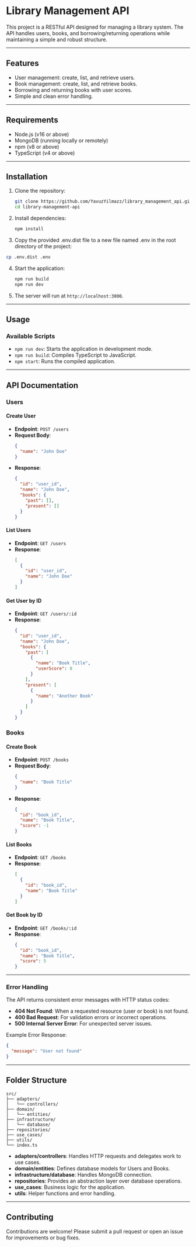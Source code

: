 
# Library Management API

This project is a RESTful API designed for managing a library system. The API handles users, books, and borrowing/returning operations while maintaining a simple and robust structure.

---

## **Features**

- User management: create, list, and retrieve users.
- Book management: create, list, and retrieve books.
- Borrowing and returning books with user scores.
- Simple and clean error handling.

---

## **Requirements**

- Node.js (v16 or above)
- MongoDB (running locally or remotely)
- npm (v8 or above)
- TypeScript (v4 or above)

---

## **Installation**

1. Clone the repository:
   ```bash
   git clone https://github.com/YavuzYilmazz/library_management_api.git
   cd library-management-api
   ```

2. Install dependencies:
   ```bash
   npm install
   ```

3. Copy the provided .env.dist file to a new file named .env in the root directory of the project:

```bash
cp .env.dist .env
```


4. Start the application:
   ```bash
   npm run build
   npm run dev
   ```

5. The server will run at `http://localhost:3000`.

---

## **Usage**

### **Available Scripts**

- `npm run dev`: Starts the application in development mode.
- `npm run build`: Compiles TypeScript to JavaScript.
- `npm start`: Runs the compiled application.

---

## **API Documentation**

### **Users**

#### **Create User**
- **Endpoint**: `POST /users`
- **Request Body**:
  ```json
  {
    "name": "John Doe"
  }
  ```
- **Response**:
  ```json
  {
    "id": "user_id",
    "name": "John Doe",
    "books": {
      "past": [],
      "present": []
    }
  }
  ```

#### **List Users**
- **Endpoint**: `GET /users`
- **Response**:
  ```json
  [
    {
      "id": "user_id",
      "name": "John Doe"
    }
  ]
  ```

#### **Get User by ID**
- **Endpoint**: `GET /users/:id`
- **Response**:
  ```json
  {
    "id": "user_id",
    "name": "John Doe",
    "books": {
      "past": [
        {
          "name": "Book Title",
          "userScore": 8
        }
      ],
      "present": [
        {
          "name": "Another Book"
        }
      ]
    }
  }
  ```

### **Books**

#### **Create Book**
- **Endpoint**: `POST /books`
- **Request Body**:
  ```json
  {
    "name": "Book Title"
  }
  ```
- **Response**:
  ```json
  {
    "id": "book_id",
    "name": "Book Title",
    "score": -1
  }
  ```

#### **List Books**
- **Endpoint**: `GET /books`
- **Response**:
  ```json
  [
    {
      "id": "book_id",
      "name": "Book Title"
    }
  ]
  ```

#### **Get Book by ID**
- **Endpoint**: `GET /books/:id`
- **Response**:
  ```json
  {
    "id": "book_id",
    "name": "Book Title",
    "score": 5
  }
  ```

---

### **Error Handling**

The API returns consistent error messages with HTTP status codes:
- **404 Not Found**: When a requested resource (user or book) is not found.
- **400 Bad Request**: For validation errors or incorrect operations.
- **500 Internal Server Error**: For unexpected server issues.

Example Error Response:
```json
{
  "message": "User not found"
}
```

---

## **Folder Structure**

```
src/
├── adapters/
│   └── controllers/
├── domain/
│   └── entities/
├── infrastructure/
│   └── database/
├── repositories/
├── use_cases/
├── utils/
└── index.ts
```

- **adapters/controllers**: Handles HTTP requests and delegates work to use cases.
- **domain/entities**: Defines database models for Users and Books.
- **infrastructure/database**: Handles MongoDB connection.
- **repositories**: Provides an abstraction layer over database operations.
- **use_cases**: Business logic for the application.
- **utils**: Helper functions and error handling.

---

## **Contributing**

Contributions are welcome! Please submit a pull request or open an issue for improvements or bug fixes.



